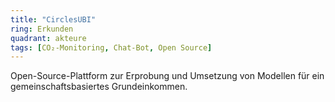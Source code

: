 ```yaml
---
title: "CirclesUBI"
ring: Erkunden
quadrant: akteure
tags: [CO₂-Monitoring, Chat-Bot, Open Source]
---
```


Open-Source-Plattform zur Erprobung und Umsetzung von Modellen für ein gemeinschaftsbasiertes Grundeinkommen.
